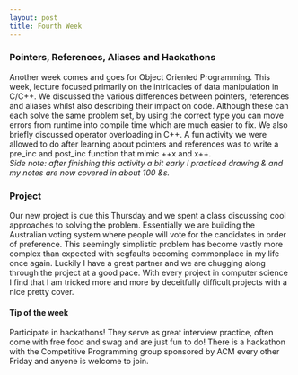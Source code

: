 ```yaml
---
layout: post
title: Fourth Week
---
```


### Pointers, References, Aliases and Hackathons
Another week comes and goes for Object Oriented Programming. This week, lecture focused primarily on the intricacies of data manipulation in C/C++. We discussed the various differences between pointers, references and aliases whilst also describing their impact on code. Although these can each solve the same problem set, by using the correct type you can move errors from runtime into compile time which are much easier to fix. We also briefly discussed operator overloading in C++. A fun activity we were allowed to do after learning about pointers and references was to write a pre_inc and post_inc function that mimic ++x and x++. 
<br>
*Side note: after finishing this activity a bit early I practiced drawing & and my notes are now covered in about 100 &s.*
<br>

### Project
Our new project is due this Thursday and we spent a class discussing cool approaches to solving the problem. Essentially we are building the Australian voting system where people will vote for the candidates in order of preference. This seemingly simplistic problem has become vastly more complex than expected with segfaults becoming commonplace in my life once again. Luckily I have a great partner and we are chugging along through the project at a good pace. With every project in computer science I find that I am tricked more and more by deceitfully difficult projects with a nice pretty cover.
<br>

#### Tip of the week
Participate in hackathons! They serve as great interview practice, often come with free food and swag and are just fun to do! There is a hackathon with the Competitive Programming group sponsored by ACM every other Friday and anyone is welcome to join.